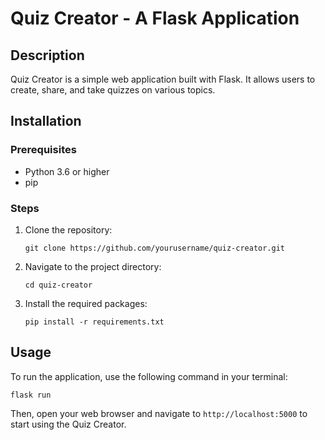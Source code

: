 # Quiz Creator - A Flask Application

## Description
Quiz Creator is a simple web application built with Flask. It allows users to create, share, and take quizzes on various topics.

## Installation

### Prerequisites
- Python 3.6 or higher
- pip

### Steps
1. Clone the repository:

   ```
   git clone https://github.com/yourusername/quiz-creator.git
   ```
2. Navigate to the project directory:
   ```
   cd quiz-creator
   ```
3. Install the required packages:
   ```
   pip install -r requirements.txt
   ```

## Usage
To run the application, use the following command in your terminal:
```
flask run
```
Then, open your web browser and navigate to `http://localhost:5000` to start using the Quiz Creator.
